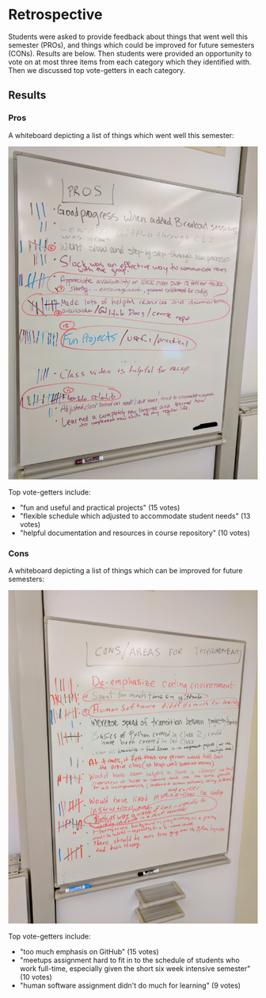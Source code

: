# Retrospective

Students were asked to provide feedback about things that went well this semester (PROs), and things which could be improved for future semesters (CONs). Results are below. Then students were provided an opportunity to vote on at most three items from each category which they identified with. Then we discussed top vote-getters in each category.

## Results

### Pros

A whiteboard depicting a list of things which went well this semester:

![a whiteboard depicting a list of things which went well this semester. top vote-getters include "fun and useful and practical projects" (15 votes), "flexible schedule which adjusted to accommodate student needs" (13 votes), and "helpful documentation and resources in course repository" (10 votes)](pros.jpg)

Top vote-getters include:

  + "fun and useful and practical projects" (15 votes)
  + "flexible schedule which adjusted to accommodate student needs" (13 votes)
  + "helpful documentation and resources in course repository" (10 votes)

### Cons

A whiteboard depicting a list of things which can be improved for future semesters:

![a whiteboard depicting a list of things which can be improved for future semesters. top vote-getters include "too much emphasis on GitHub" (15 votes), "meetups assignment hard to fit in to the schedule of students who work full-time" (10 votes), and "human software assignment didn't do much for learning" (9 votes)](cons.jpg)

Top vote-getters include:

  + "too much emphasis on GitHub" (15 votes)
  + "meetups assignment hard to fit in to the schedule of students who work full-time, especially given the short six week intensive semester" (10 votes)
  + "human software assignment didn't do much for learning" (9 votes)
